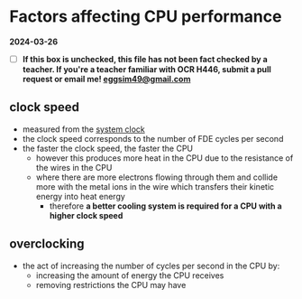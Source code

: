 # Factors affecting CPU performance

**2024-03-26**

- [ ] **If this box is unchecked, this file has not been fact checked by a teacher. If you're a teacher familiar with OCR H446, submit a pull request or email me! <eggsim49@gmail.com>**

## clock speed

- measured from the [system clock](./PROCESSOR-COMPONENTS.md)
- the clock speed corresponds to the number of FDE cycles per second
- the faster the clock speed, the faster the CPU
    - however this produces more heat in the CPU due to the resistance of the wires in the CPU
    - where there are more electrons flowing through them and collide more with the metal ions in the wire which transfers their kinetic energy into heat energy
        - therefore **a better cooling system is required for a CPU with a higher clock speed** 

## overclocking

- the act of increasing the number of cycles per second in the CPU by:
    - increasing the amount of energy the CPU receives
    - removing restrictions the CPU may have

